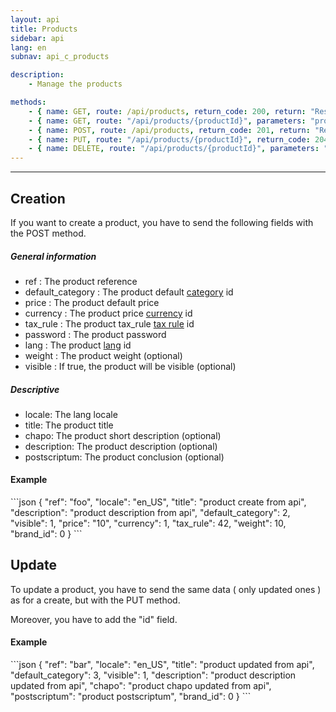 ```yaml
---
layout: api
title: Products
sidebar: api
lang: en
subnav: api_c_products

description:
    - Manage the products

methods:
    - { name: GET, route: /api/products, return_code: 200, return: "Results of the 'product' loop" }
    - { name: GET, route: "/api/products/{productId}", parameters: "productId: The product id", return_code: 200, return: "Results of the 'product' loop for productId" }
    - { name: POST, route: /api/products, return_code: 201, return: "Results of the 'product' loop for the created product"}
    - { name: PUT, route: "/api/products/{productId}", return_code: 204, return: Nothing }
    - { name: DELETE, route: "/api/products/{productId}", parameters: "productId: The product id", return_code: 204, return: Nothing }
---
```

---

<h2>Creation</h2>

If you want to create a product, you have to send the following fields with the POST method.

<h5> General information </h5>

<ul>
    <li>ref : The product reference</li>
    <li>default_category  : The product default <a href="category.html">category</a> id</li>
    <li>price  : The product default price</li>
    <li>currency  : The product price <a href="currency.html">currency</a> id</li>
    <li>tax_rule  : The product tax_rule <a href="tax_rule.html">tax rule</a> id</li>
    <li>password  : The product password</li>
    <li>lang : The product <a href="lang.html">lang</a> id</li>
    <li>weight  : The product weight (optional)</li>
    <li>visible  : If true, the product will be visible (optional)</li>
</ul>

<h5> Descriptive </h5>

<ul>
    <li>locale: The lang locale</li>
    <li>title: The product title</li>
    <li>chapo: The product short description (optional)</li>
    <li>description: The product description (optional)</li>
    <li>postscriptum: The product conclusion (optional)</li>
</ul>

<h4> Example </h4>
```json
{
    "ref": "foo",
    "locale": "en_US",
    "title": "product create from api",
    "description": "product description from api",
    "default_category": 2,
    "visible": 1,
    "price": "10",
    "currency": 1,
    "tax_rule": 42,
    "weight": 10,
    "brand_id": 0
}
```

<h2>Update</h2>

To update a product, you have to send the same data ( only updated ones ) as for a create, but with the PUT method.

Moreover, you have to add the "id" field.

<h4> Example </h4>
```json
{
    "ref": "bar",
    "locale": "en_US",
    "title": "product updated from api",
    "default_category": 3,
    "visible": 1,
    "description": "product description updated from api",
    "chapo": "product chapo updated from api",
    "postscriptum": "product postscriptum",
    "brand_id": 0
}
```